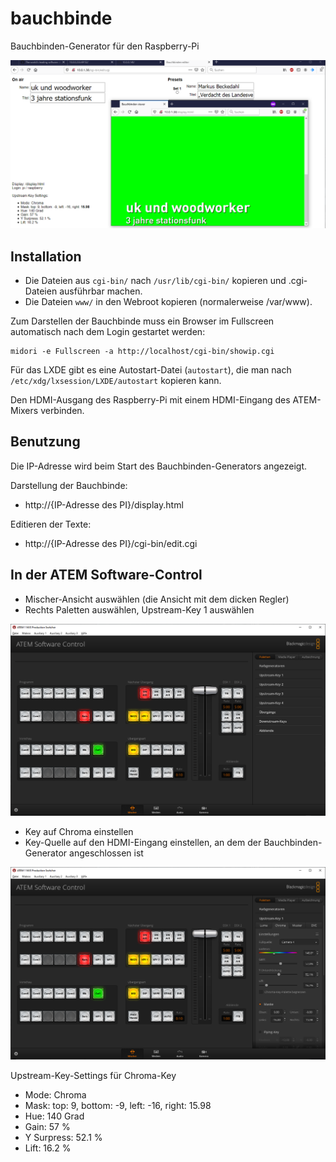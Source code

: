 # bauchbinde

Bauchbinden-Generator für den Raspberry-Pi

![](./docs/overview.png)

## Installation

- Die Dateien aus `cgi-bin/` nach `/usr/lib/cgi-bin/` kopieren und .cgi-Dateien ausführbar machen.
- Die Dateien `www/` in den Webroot kopieren (normalerweise /var/www).

Zum Darstellen der Bauchbinde muss ein Browser im Fullscreen automatisch nach dem Login gestartet werden:

```
midori -e Fullscreen -a http://localhost/cgi-bin/showip.cgi
```

Für das LXDE gibt es eine Autostart-Datei (`autostart`), die man nach `/etc/xdg/lxsession/LXDE/autostart` kopieren kann.

Den HDMI-Ausgang des Raspberry-Pi mit einem HDMI-Eingang des ATEM-Mixers verbinden.

## Benutzung

Die IP-Adresse wird beim Start des Bauchbinden-Generators angezeigt.

Darstellung der Bauchbinde:

- http://{IP-Adresse des PI}/display.html

Editieren der Texte:

- http://{IP-Adresse des PI}/cgi-bin/edit.cgi

## In der ATEM Software-Control

- Mischer-Ansicht auswählen (die Ansicht mit dem dicken Regler)
- Rechts Paletten auswählen, Upstream-Key 1 auswählen

![](./docs/sw1.png)

- Key auf Chroma einstellen
- Key-Quelle auf den HDMI-Eingang einstellen, an dem der Bauchbinden-Generator angeschlossen ist

![](./docs/sw2.png)

Upstream-Key-Settings für Chroma-Key

- Mode: Chroma
- Mask: top: 9, bottom: -9, left: -16, right: 15.98
- Hue: 140 Grad
- Gain: 57 %
- Y Surpress: 52.1 %
- Lift: 16.2 %